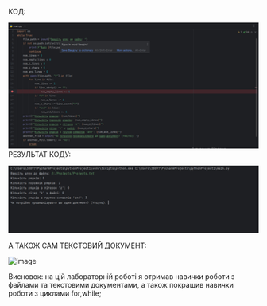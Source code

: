 
КОД:

![image](https://github.com/hrynyk34/labs/blob/lab_4/%D0%9B%D0%B0%D0%B1%D0%BE%D1%80%D0%B0%D1%82%D0%BE%D1%80%D0%BD%D0%B0%20%D1%80%D0%BE%D0%B1%D0%BE%D1%82%D0%B0%20%234/%D0%BA%D0%BE%D0%B4.png)
РЕЗУЛЬТАТ КОДУ:

![image](https://github.com/hrynyk34/labs/blob/lab_4/%D0%9B%D0%B0%D0%B1%D0%BE%D1%80%D0%B0%D1%82%D0%BE%D1%80%D0%BD%D0%B0%20%D1%80%D0%BE%D0%B1%D0%BE%D1%82%D0%B0%20%234/%D1%80%D0%B5%D0%B7%D1%83%D0%BB%D1%8C%D1%82%D0%B0%D1%82.png)

А ТАКОЖ САМ ТЕКСТОВИЙ ДОКУМЕНТ:

![image](https://github.com/Reckven/Programming-TR_12/assets/131643668/ccb25189-391a-41e3-aec5-79b6b096ba60)

Висновок: на цій лабораторній роботі я отримав навички роботи з файлами та текстовими документами, а також покращив навички роботи з циклами for,while;

